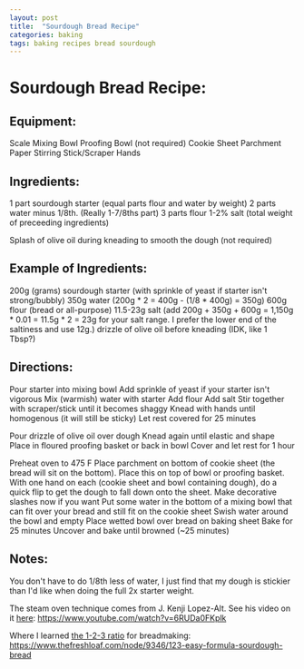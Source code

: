 ```yaml
---
layout: post
title:  "Sourdough Bread Recipe"
categories: baking
tags: baking recipes bread sourdough 
---
```

# Sourdough Bread Recipe:


## Equipment:

Scale
Mixing Bowl
Proofing Bowl (not required)
Cookie Sheet
Parchment Paper
Stirring Stick/Scraper
Hands


## Ingredients:

1 part sourdough starter (equal parts flour and water by weight)
2 parts water minus 1/8th. (Really 1-7/8ths part)
3 parts flour
1-2% salt (total weight of preceeding ingredients)

Splash of olive oil during kneading to smooth the dough (not required)


## Example of Ingredients:

200g (grams) sourdough starter (with sprinkle of yeast if starter isn't strong/bubbly)
350g water (200g * 2 = 400g - (1/8 * 400g) = 350g)
600g flour (bread or all-purpose)
11.5-23g salt (add 200g + 350g + 600g = 1,150g * 0.01 = 11.5g * 2 = 23g for your salt range. I prefer the lower end of the saltiness and use 12g.)
drizzle of olive oil before kneading (IDK, like 1 Tbsp?)


## Directions:

Pour starter into mixing bowl
Add sprinkle of yeast if your starter isn't vigorous
Mix (warmish) water with starter
Add flour
Add salt
Stir together with scraper/stick until it becomes shaggy
Knead with hands until homogenous (it will still be sticky)
Let rest covered for 25 minutes

Pour drizzle of olive oil over dough
Knead again until elastic and shape
Place in floured proofing basket or back in bowl
Cover and let rest for 1 hour

Preheat oven to 475 F
Place parchment on bottom of cookie sheet (the bread will sit on the bottom). Place this on top of bowl or proofing basket. With one hand on each (cookie sheet and bowl containing dough), do a quick flip to get the dough to fall down onto the sheet.
Make decorative slashes now if you want
Put some water in the bottom of a mixing bowl that can fit over your bread and still fit on the cookie sheet
Swish water around the bowl and empty
Place wetted bowl over bread on baking sheet
Bake for 25 minutes
Uncover and bake until browned (~25 minutes)


## Notes:

You don't have to do 1/8th less of water, I just find that my dough is stickier than I'd like when doing the full 2x starter weight.

The steam oven technique comes from J. Kenji Lopez-Alt. See his video on it [here](https://www.youtube.com/watch?v=6RUDa0FKplk): https://www.youtube.com/watch?v=6RUDa0FKplk

Where I learned [the 1-2-3 ratio](https://www.thefreshloaf.com/node/9346/123-easy-formula-sourdough-bread) for breadmaking: https://www.thefreshloaf.com/node/9346/123-easy-formula-sourdough-bread

